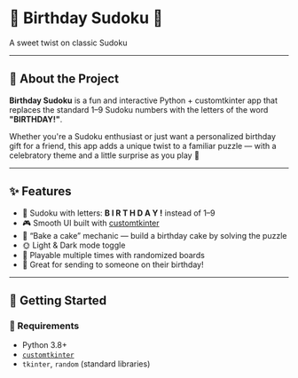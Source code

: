 # 🎂 Birthday Sudoku 🎉  
A sweet twist on classic Sudoku

<!-- ![sudoku-preview](screenshot.png) -->

---

## 🧩 About the Project

**Birthday Sudoku** is a fun and interactive Python + customtkinter app that replaces the standard 1–9 Sudoku numbers with the letters of the word **"BIRTHDAY!"**.

Whether you're a Sudoku enthusiast or just want a personalized birthday gift for a friend, this app adds a unique twist to a familiar puzzle — with a celebratory theme and a little surprise as you play 🎂

---

## ✨ Features

- 🧠 Sudoku with letters: **B I R T H D A Y !** instead of 1–9  
- 🎮 Smooth UI built with [customtkinter](https://github.com/TomSchimansky/CustomTkinter)  
- 🎂 “Bake a cake” mechanic — build a birthday cake by solving the puzzle  
- 🌞 Light & Dark mode toggle  
- 🔁 Playable multiple times with randomized boards  
- 💌 Great for sending to someone on their birthday!

---

## 🚀 Getting Started

### 🔧 Requirements

- Python 3.8+
- [`customtkinter`](https://github.com/TomSchimansky/CustomTkinter)
- `tkinter`, `random` (standard libraries)

<!-- ### 📦 Installation

```bash
git clone https://github.com/yourusername/birthday-sudoku.git
cd birthday-sudoku
pip install customtkinter
python birthday_sudoku.py -->
